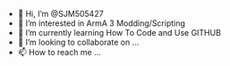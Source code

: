 - 👋 Hi, I’m @SJM505427
- 👀 I’m interested in ArmA 3 Modding/Scripting
- 🌱 I’m currently learning How To Code and Use GITHUB
- 💞️ I’m looking to collaborate on ...
- 📫 How to reach me ...

<!---
SJM505427/SJM505427 is a ✨ special ✨ repository because its `README.md` (this file) appears on your GitHub profile.
You can click the Preview link to take a look at your changes.
--->
